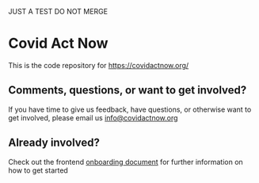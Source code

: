 JUST A TEST DO NOT MERGE

# Covid Act Now

This is the code repository for https://covidactnow.org/

## Comments, questions, or want to get involved?
If you have time to give us feedback, have questions, or otherwise want to get involved, please email us info@covidactnow.org

## Already involved?
Check out the frontend
[onboarding document](https://docs.google.com/document/d/1w5wlqynTOf8fFxWP_Cly3M8o8hrhkC6yQ43XpjzgOJY/edit#) for further information on how to get started
